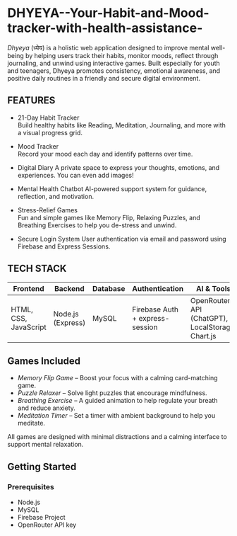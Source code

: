 # DHYEYA--Your-Habit-and-Mood-tracker-with-health-assistance-

*Dhyeya* (ध्येय) is a holistic web application designed to improve mental well-being by helping users track their habits, monitor moods, reflect through journaling, and unwind using interactive games. Built especially for youth and teenagers, Dhyeya promotes consistency, emotional awareness, and positive daily routines in a friendly and secure digital environment.

##  FEATURES

- 21-Day Habit Tracker  
  Build healthy habits like Reading, Meditation, Journaling, and more with a visual progress grid.

- Mood Tracker  
  Record your mood each day and identify patterns over time.

- Digital Diary
  A private space to express your thoughts, emotions, and experiences. You can even add images!

- Mental Health Chatbot
  AI-powered support system for guidance, reflection, and motivation.

- Stress-Relief Games  
  Fun and simple games like Memory Flip, Relaxing Puzzles, and Breathing Exercises to help you de-stress and unwind.

- Secure Login System
  User authentication via email and password using Firebase and Express Sessions.

## TECH STACK

| Frontend | Backend | Database | Authentication | AI & Tools |
|----------|---------|----------|----------------|------------|
| HTML, CSS, JavaScript | Node.js (Express) | MySQL | Firebase Auth + express-session | OpenRouter API (ChatGPT), LocalStorage, Chart.js |

## Games Included

-  *Memory Flip Game* – Boost your focus with a calming card-matching game.
-  *Puzzle Relaxer* – Solve light puzzles that encourage mindfulness.
-  *Breathing Exercise* – A guided animation to help regulate your breath and reduce anxiety.
-  *Meditation Timer* – Set a timer with ambient background to help you meditate.

All games are designed with minimal distractions and a calming interface to support mental relaxation.

##  Getting Started

###  Prerequisites
- Node.js
- MySQL
- Firebase Project
- OpenRouter API key


